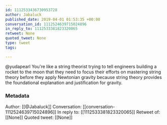 ```yaml
---
id: 1112533436730953728
author: Jabaluck
published_date: 2019-04-01 01:53:35 +00:00
conversation_id: 1112524639715024896
in_reply_to: 1112533381823320065
retweet: None
quoted_tweet: None
type: tweet
tags:

---
```


@yudapearl You're like a string theorist trying to tell engineers building a rocket to the moon that they need to focus their efforts on mastering string theory before they apply Newtonian gravity because string theory provides the foundational explanation and justification for gravity.

### Metadata

Author: [[@Jabaluck]]
Conversation: [[conversation-1112524639715024896]]
In reply to: [[1112533381823320065]]
Retweet of: [[None]]
Quoted tweet: [[None]]

